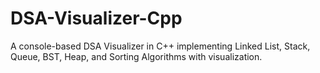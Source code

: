 # DSA-Visualizer-Cpp
A console-based DSA Visualizer in C++ implementing Linked List, Stack, Queue, BST, Heap, and Sorting Algorithms with visualization.
